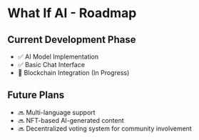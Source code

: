 # What If AI - Roadmap

## Current Development Phase
- ✅ AI Model Implementation
- ✅ Basic Chat Interface
- 🔄 Blockchain Integration (In Progress)

## Future Plans
- 🔜 Multi-language support
- 🔜 NFT-based AI-generated content
- 🔜 Decentralized voting system for community involvement

